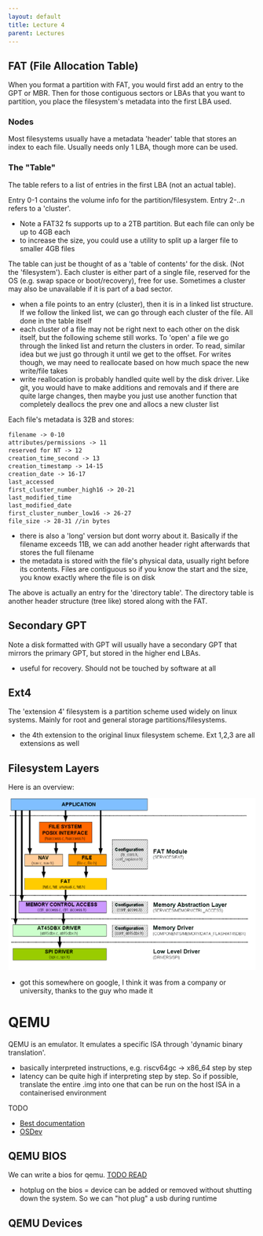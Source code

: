 ```yaml
---
layout: default
title: Lecture 4
parent: Lectures
---
```


## FAT (File Allocation Table)

When you format a partition with FAT, you would first add an entry to the GPT or MBR. Then for those contiguous sectors or LBAs that you want to partition, you place the filesystem's metadata into the first LBA used.

### Nodes

Most filesystems usually have a metadata 'header' table that stores an index to each file. Usually needs only 1 LBA, though more can be used.

### The "Table"

The table refers to a list of entries in the first LBA (not an actual table).

Entry 0-1 contains the volume info for the partition/filesystem. Entry 2-..n refers to a 'cluster'.

- Note a FAT32 fs supports up to a 2TB partition. But each file can only be up to 4GB each
- to increase the size, you could use a utility to split up a larger file to smaller 4GB files

The table can just be thought of as a 'table of contents' for the disk. (Not the 'filesystem'). Each cluster is either part of a single file, reserved for the OS (e.g. swap space or boot/recovery), free for use. Sometimes a cluster may also be unavailable if it is part of a bad sector.

- when a file points to an entry (cluster), then it is in a linked list structure. If we follow the linked list, we can go through each cluster of the file. All done in the table itself
- each cluster of a file may not be right next to each other on the disk itself, but the following scheme still works. To 'open' a file we go through the linked list and return the clusters in order. To read, similar idea but we just go through it until we get to the offset. For writes though, we may need to reallocate based on how much space the new write/file takes
- write reallocation is probably handled quite well by the disk driver. Like git, you would have to make additions and removals and if there are quite large changes, then maybe you just use another function that completely deallocs the prev one and allocs a new cluster list

Each file's metadata is 32B and stores:

```
filename -> 0-10
attributes/permissions -> 11
reserved for NT -> 12
creation_time_second -> 13
creation_timestamp -> 14-15
creation_date -> 16-17
last_accessed
first_cluster_number_high16 -> 20-21
last_modified_time
last_modified_date
first_cluster_number_low16 -> 26-27
file_size -> 28-31 //in bytes
```

- there is also a 'long' version but dont worry about it. Basically if the filename exceeds 11B, we can add another header right afterwards that stores the full filename
- the metadata is stored with the file's physical data, usually right before its contents. Files are contiguous so if you know the start and the size, you know exactly where the file is on disk

The above is actually an entry for the 'directory table'. The directory table is another header structure (tree like) stored along with the FAT.

## Secondary GPT

Note a disk formatted with GPT will usually have a secondary GPT that mirrors the primary GPT, but stored in the higher end LBAs.

- useful for recovery. Should not be touched by software at all

## Ext4

The 'extension 4' filesystem is a partition scheme used widely on linux systems. Mainly for root and general storage partitions/filesystems.

- the 4th extension to the original linux filesystem scheme. Ext 1,2,3 are all extensions as well

## Filesystem Layers

Here is an overview:

![](/assets/img/FS_Layers.gif)

- got this somewhere on google, I think it was from a company or university, thanks to the guy who made it

# QEMU

QEMU is an emulator. It emulates a specific ISA through 'dynamic binary translation'.

- basically interpreted instructions, e.g. riscv64gc -> x86_64 step by step
- latency can be quite high if interpreting step by step. So if possible, translate the entire .img into one that can be run on the host ISA in a containerised environment

TODO

- [Best documentation](https://wiki.qemu.org/Documentation)
- [OSDev](https://wiki.osdev.org/QEMU)

## QEMU BIOS

We can write a bios for qemu.
[TODO READ](https://www.qemu.org/docs/master/specs/acpi_hw_reduced_hotplug.html)

- hotplug on the bios = device can be added or removed without shutting down the system. So we can "hot plug" a usb during runtime

## QEMU Devices


